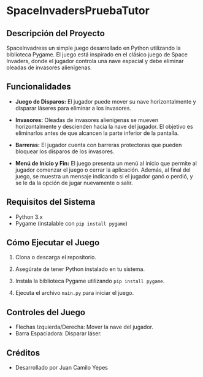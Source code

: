 # SpaceInvadersPruebaTutor


## Descripción del Proyecto

SpaceInvadress un simple juego desarrollado en Python utilizando la biblioteca Pygame. El juego está inspirado en el clásico juego de Space Invaders, donde el jugador controla una nave espacial y debe eliminar oleadas de invasores alienígenas.

## Funcionalidades

- **Juego de Disparos:** El jugador puede mover su nave horizontalmente y disparar láseres para eliminar a los invasores.
  
- **Invasores:** Oleadas de invasores alienígenas se mueven horizontalmente y descienden hacia la nave del jugador. El objetivo es eliminarlos antes de que alcancen la parte inferior de la pantalla.

- **Barreras:** El jugador cuenta con barreras protectoras que pueden bloquear los disparos de los invasores.

- **Menú de Inicio y Fin:** El juego presenta un menú al inicio que permite al jugador comenzar el juego o cerrar la aplicación. Además, al final del juego, se muestra un mensaje indicando si el jugador ganó o perdió, y se le da la opción de jugar nuevamente o salir.

## Requisitos del Sistema

- Python 3.x
- Pygame (instalable con `pip install pygame`)

## Cómo Ejecutar el Juego

1. Clona o descarga el repositorio.

2. Asegúrate de tener Python instalado en tu sistema.

3. Instala la biblioteca Pygame utilizando `pip install pygame`.

4. Ejecuta el archivo `main.py` para iniciar el juego.

## Controles del Juego

- Flechas Izquierda/Derecha: Mover la nave del jugador.
- Barra Espaciadora: Disparar láser.

## Créditos

- Desarrollado por Juan Camilo Yepes


